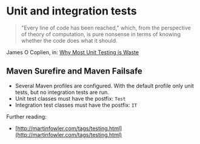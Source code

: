 Unit and integration tests
==========================

> "Every line of code has been reached," which, from the perspective of theory of computation, is pure nonsense in terms of knowing whether the code does what it should.

James O Coplien, in: [Why Most Unit Testing is Waste](http://www.rbcs-us.com/documents/Why-Most-Unit-Testing-is-Waste.pdf)



Maven Surefire and Maven Failsafe
---------------------------------
* Several Maven profiles are configured. With the default profile only unit tests, but no integration tests are run.
* Unit test classes must have the postfix: `Test`
* Integration test classes must have the postfix: `IT`


Further reading:
* [http://martinfowler.com/tags/testing.html](http://martinfowler.com/tags/testing.html)
